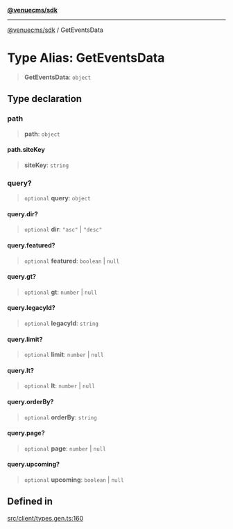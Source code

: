 [**@venuecms/sdk**](../README.md)

***

[@venuecms/sdk](../README.md) / GetEventsData

# Type Alias: GetEventsData

> **GetEventsData**: `object`

## Type declaration

### path

> **path**: `object`

#### path.siteKey

> **siteKey**: `string`

### query?

> `optional` **query**: `object`

#### query.dir?

> `optional` **dir**: `"asc"` \| `"desc"`

#### query.featured?

> `optional` **featured**: `boolean` \| `null`

#### query.gt?

> `optional` **gt**: `number` \| `null`

#### query.legacyId?

> `optional` **legacyId**: `string`

#### query.limit?

> `optional` **limit**: `number` \| `null`

#### query.lt?

> `optional` **lt**: `number` \| `null`

#### query.orderBy?

> `optional` **orderBy**: `string`

#### query.page?

> `optional` **page**: `number` \| `null`

#### query.upcoming?

> `optional` **upcoming**: `boolean` \| `null`

## Defined in

[src/client/types.gen.ts:160](https://github.com/venuecms/sdk/blob/7823693df03580df710c62ba3b43e869f9979148/src/client/types.gen.ts#L160)
